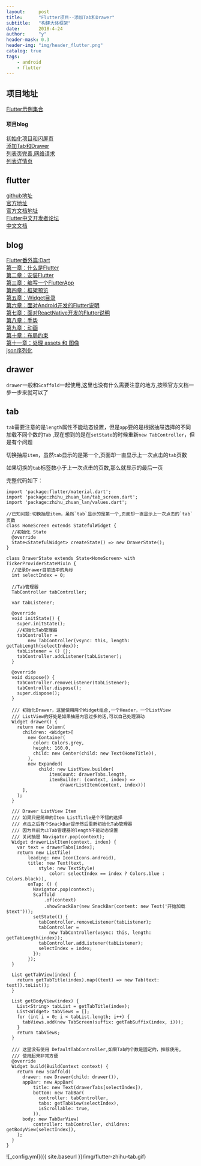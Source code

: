 ```yaml
---
layout:     post
title:      "Flutter项目--添加Tab和Drawer"
subtitle:   "构建大体框架"
date:       2018-4-24
author:     "y"
header-mask: 0.3
header-img: "img/header_flutter.png"
catalog: true
tags:
    - android
    - flutter
---
```


## 项目地址

[Flutter示例集合](https://github.com/7449/flutter_example)

#### 项目blog

[初始化项目和闪屏页](https://7449.github.io/2018/04/23/Android_Flutter_splash/)<br>
[添加Tab和Drawer](https://7449.github.io/2018/04/24/Android_Flutter_drawer/)<br>
[列表页完善,网络请求](https://7449.github.io/2018/04/24/Android_Flutter_net_list/)<br>
[列表详情页](https://7449.github.io/2018/04/25/Android_Flutter_net_list_detail/)<br>

## flutter

[github地址](https://github.com/flutter/flutter)<br>
[官方地址](https://flutter.io/)<br>
[官方文档地址](https://flutter.io/docs/)<br>
[Flutter中文开发者论坛](http://flutter-dev.com/)<br>
[中文文档](http://doc.flutter-dev.cn/)<br>

## blog

[Flutter番外篇:Dart](https://7449.github.io/2018/03/18/Android_Flutter_dart/)<br>
[第一章：什么是Flutter](https://7449.github.io/2018/03/19/Android_Flutter_1/)<br>
[第二章：安装Flutter](https://7449.github.io/2018/03/19/Android_Flutter_2/)<br>
[第三章：编写一个FlutterApp](https://7449.github.io/2018/03/26/Android_Flutter_3/)<br>
[第四章：框架预览](https://7449.github.io/2018/03/26/Android_Flutter_4/)<br>
[第五章：Widget目录](https://7449.github.io/2018/04/12/Android_Flutter_5/)<br>
[第六章：面对Android开发的Flutter说明](https://7449.github.io/2018/04/16/Android_Flutter_6/)<br>
[第七章：面对ReactNative开发的Flutter说明](https://7449.github.io/2018/04/17/Android_Flutter_7/)<br>
[第八章：手势](https://7449.github.io/2018/04/20/Android_Flutter_8/)<br>
[第九章：动画](https://7449.github.io/2018/04/20/Android_Flutter_9/)<br>
[第十章：布局约束](https://7449.github.io/2018/04/21/Android_Flutter_10/)<br>
[第十一章：处理 assets 和 图像](https://7449.github.io/2018/04/22/Android_Flutter_11/)<br>
[json序列化](https://7449.github.io/2018/05/02/Android_Flutter_json_serializable/)

## drawer

`drawer`一般和`Scaffold`一起使用,这里也没有什么需要注意的地方,按照官方文档一步一步来就可以了

## tab

`tab`需要注意的是`length`属性不能动态设置，但是`app`要的是根据抽屉选择的不同加载不同个数的`Tab`
,现在想到的是在`setState`的时候重新`new TabController`，但是有个问题

切换抽屉`item`，虽然`tab`显示的是第一个,页面却一直显示上一次点击的`tab`页数

如果切换的`tab`标签数小于上一次点击的页数,那么就显示的最后一页


完整代码如下：


    import 'package:flutter/material.dart';
    import 'package:zhihu_zhuan_lan/tab_screen.dart';
    import 'package:zhihu_zhuan_lan/values.dart';
    
    //已知问题:切换抽屉item，虽然`tab`显示的是第一个,页面却一直显示上一次点击的`tab`页数
    class HomeScreen extends StatefulWidget {
      //初始化 State
      @override
      State<StatefulWidget> createState() => new DrawerState();
    }
    
    class DrawerState extends State<HomeScreen> with TickerProviderStateMixin {
      //记录Drawer目前选中的角标
      int selectIndex = 0;
    
      //Tab管理器
      TabController tabController;
    
      var tabListener;
    
      @override
      void initState() {
        super.initState();
        //初始化Tab管理器
        tabController =
            new TabController(vsync: this, length: getTabLength(selectIndex));
        tabListener = () {};
        tabController.addListener(tabListener);
      }
    
      @override
      void dispose() {
        tabController.removeListener(tabListener);
        tabController.dispose();
        super.dispose();
      }
    
      /// 初始化Drawer，这里使用两个Widget组合,一个Header，一个ListView
      /// ListView的好处是如果抽屉内容过多的话,可以自己处理滑动
      Widget drawer() {
        return new Column(
          children: <Widget>[
            new Container(
              color: Colors.grey,
              height: 160.0,
              child: new Center(child: new Text(HomeTitle)),
            ),
            new Expanded(
                child: new ListView.builder(
                    itemCount: drawerTabs.length,
                    itemBuilder: (context, index) =>
                        drawerListItem(context, index)))
          ],
        );
      }
    
      /// Drawer ListView Item
      /// 如果只是简单的Item ListTitle是个不错的选择
      /// 点击之后有个SnackBar提示然后重新初始化Tab管理器
      /// 因为目前为止Tab管理器的length不能动态设置
      /// 关闭抽屉 Navigator.pop(context);
      Widget drawerListItem(context, index) {
        var text = drawerTabs[index];
        return new ListTile(
            leading: new Icon(Icons.android),
            title: new Text(text,
                style: new TextStyle(
                    color: selectIndex == index ? Colors.blue : Colors.black)),
            onTap: () {
              Navigator.pop(context);
              Scaffold
                  .of(context)
                  .showSnackBar(new SnackBar(content: new Text('开始加载$text')));
              setState(() {
                tabController.removeListener(tabListener);
                tabController =
                    new TabController(vsync: this, length: getTabLength(index));
                tabController.addListener(tabListener);
                selectIndex = index;
              });
            });
      }
    
      List getTabView(index) {
        return getTabTitle(index).map((text) => new Tab(text: text)).toList();
      }
    
      List getBodyView(index) {
        List<String> tabList = getTabTitle(index);
        List<Widget> tabViews = [];
        for (int i = 0; i < tabList.length; i++) {
          tabViews.add(new TabScreen(suffix: getTabSuffix(index, i)));
        }
        return tabViews;
      }
    
      /// 这里没有使用 DefaultTabController,如果Tab的个数是固定的，推荐使用,
      /// 使用起来非常方便
      @override
      Widget build(BuildContext context) {
        return new Scaffold(
          drawer: new Drawer(child: drawer()),
          appBar: new AppBar(
              title: new Text(drawerTabs[selectIndex]),
              bottom: new TabBar(
                controller: tabController,
                tabs: getTabView(selectIndex),
                isScrollable: true,
              )),
          body: new TabBarView(
              controller: tabController, children: getBodyView(selectIndex)),
        );
      }
    }


![_config.yml]({{ site.baseurl }}/img/flutter-zhihu-tab.gif)

